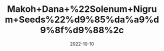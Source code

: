 ---
title: 'Makoh+Dana+%22Solenum+Nigrum+Seeds%22%d9%85%da%a9%d9%8f%d9%88%2c'
date: '2022-10-10' 
metatag: '' 
inventory: '0' 
draft: false 
# meta description 
shortDescripton: 'It+is+Anti-tumorigenic%2c+Antioxidant%2c+Anti-+in%ef%ac%82ammatory%2c+Analgesic%2c+Anti-asthmatic%2c+Anti-bacterial%2c+Hepatoprotective%2c+Diuretic%2c+Anti-dysenteric%2c+Appetizer%2c+Astringent%2c+Blood+Purifie'
description: 'Seed'
longdescription: ''
featured: True
# product Price
price: '40.0'
# Product Short Description
shortDescription: 'It+is+Anti-tumorigenic%2c+Antioxidant%2c+Anti-+in%ef%ac%82ammatory%2c+Analgesic%2c+Anti-asthmatic%2c+Anti-bacterial%2c+Hepatoprotective%2c+Diuretic%2c+Anti-dysenteric%2c+Appetizer%2c+Astringent%2c+Blood+Purifie'
productID: 'C90E8901-9B2A-ED11-9968-005056B3A416'
type: 'products'
category: 'Seed' 
thumnailproduct: 'https://eraconnect.blob.core.windows.net/product-images/aminsaddiquidawakhana/C90E8901-9B2A-ED11-9968-005056B3A416.webp' 
images:
  - image: 'https://eraconnect.blob.core.windows.net/product-images/aminsaddiquidawakhana/C90E8901-9B2A-ED11-9968-005056B3A416.webp'  
Variants:
---